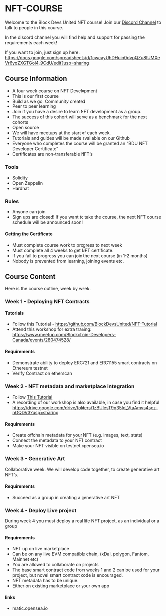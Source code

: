 # NFT-COURSE

Welcome to the Block Devs United NFT course! Join our [Discord Channel](https://discord.gg/dBypDNd8) to talk to people in this course.

In the discord channel you will find help and support for passing the requirements each week!

If you want to join, just sign up here. https://docs.google.com/spreadsheets/d/1cwcayUhDHuin0dvpQZu8IUMXeVr6yqZXGTGol4_9CdU/edit?usp=sharing

## Course Information

* A four week course on NFT Development
* This is our first course
* Build as we go, Community created
* Peer to peer learning
* Join if you have a desire to learn NFT development as a group.
* The success of this cohort will serve as a benchmark for the next cohorts
* Open source
* We will have meetups at the start of each week.
* Tutorials and guides will be made available on our Github
* Everyone who completes the course will be granted an “BDU NFT Developer Certificate”
* Certificates are non-transferable NFT’s

### Tools

* Solidity
* Open Zeppelin
* Hardhat

### Rules

* Anyone can join
* Sign ups are closed! If you want to take the course, the next NFT course schedule will be announced soon!

#### Getting the Certificate
* Must complete course work to progress to next week
* Must complete all 4 weeks to get NFT certificate.
* If you fail to progress you can join the next course (in 1-2 months)
* Nobody is prevented from learning, joining events etc.

## Course Content

Here is the course outline, week by week.

### Week 1 - Deploying NFT Contracts

#### Tutorials

* Follow this Tutorial - https://github.com/BlockDevsUnited/NFT-Tutorial
* Attend this workshop for extra traning: https://www.meetup.com/Blockchain-Developers-Canada/events/280474528/

#### Requirements
* Demonstrate ability to deploy ERC721 and ERC1155 smart contracts on Ethereum testnet
* Verify Contract on etherscan

### Week 2 - NFT metadata and marketplace integration
* Follow [This Tutorial](https://github.com/BlockDevsUnited/NFT-COURSE/blob/main/Week2_Metadata_and_Marketplace.md)
* A recording of our workshop is also available, in case you find it helpful https://drive.google.com/drive/folders/1zBUlesT9q35Id_VtaAmvs4scz-nGQDV3?usp=sharing

#### Requirements
* Create offchain metadata for your NFT (e.g. images, text, stats)
* Connect the metadata to your NFT contract
* Make your NFT visible on testnet.opensea.io

### Week 3 - Generative Art

Collaborative week. We will develop code together, to create generative art NFT’s.

#### Requirements
* Succeed as a group in creating a generative art NFT

### Week 4 - Deploy Live project

During week 4 you must deploy a real life NFT project, as an individual or a group

#### Requirements
* NFT up on live marketplace
* Can be on any live EVM compatible chain, (xDai, polygon, Fantom, Mainnet etc)
* You are allowed to collaborate on projects
* The base smart contract code from weeks 1 and 2 can be used for your project, but novel smart contract code is encouraged.
* NFT metadata has to be unique. 
* Either on existing marketplace or your own app

#### links

* matic.opensea.io
